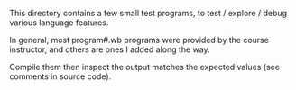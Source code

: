 This directory contains a few small test programs, to test / explore / debug various language features.

In general, most program#.wb programs were provided by the course instructor, and others are ones I added along the way.

Compile them then inspect the output matches the expected values (see comments in source code).